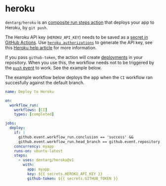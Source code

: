 # heroku

`dentarg/heroku` is an [composite run steps action] that deploys your app to Heroku, by `git push`.

The Heroku API key (`HEROKU_API_KEY`) needs to be saved as a [secret in GitHub Actions]. Use [`heroku authorizations`] to generate the API key, see this [Heroku help article] for more information.

If you pass `github-token`, the action will create [deployments] in your repository. When you use this, the workflow needs not to be triggered by the [`push` event] to work. See the example below.

The example workflow below deploys the app when the `CI` workflow ran succesfully against the default branch.

```yaml
name: Deploy to Heroku

on:
  workflow_run:
    workflows: [CI]
    types: [completed]

jobs:
  deploy:
    if: |
      github.event.workflow_run.conclusion == 'success' &&
      github.event.workflow_run.head_branch == github.event.repository.default_branch
    concurrency: myapp
    runs-on: ubuntu-latest
    steps:
      - uses: dentarg/heroku@v1
        with:
          app: myapp
          key: ${{ secrets.HEROKU_API_KEY }}
          github-token: ${{ secrets.GITHUB_TOKEN }}
```

[composite run steps action]: https://docs.github.com/en/free-pro-team@latest/actions/creating-actions/creating-a-composite-run-steps-action
[secret in GitHub Actions]: https://docs.github.com/en/actions/security-guides/encrypted-secrets
[`heroku authorizations`]: https://github.com/heroku/cli/blob/master/docs/authorizations.md
[Heroku help article]: https://help.heroku.com/PBGP6IDE/how-should-i-generate-an-api-key-that-allows-me-to-use-the-heroku-platform-api
[deployments]: https://docs.github.com/en/rest/deployments/deployments
[`push` event]: https://docs.github.com/en/actions/using-workflows/events-that-trigger-workflows#push
